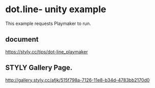 # dot.line- unity example

This example requests Playmaker to run.

## document
https://styly.cc/tips/dot-line_playmaker

## STYLY Gallery Page.
http://gallery.styly.cc/afjk/515f798a-7126-11e8-b34d-4783bb2170d0
